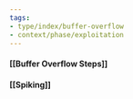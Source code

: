 ```yaml
---
tags: 
- type/index/buffer-overflow
- context/phase/exploitation
---
```


#### [[Buffer Overflow Steps]]
#### [[Spiking]]